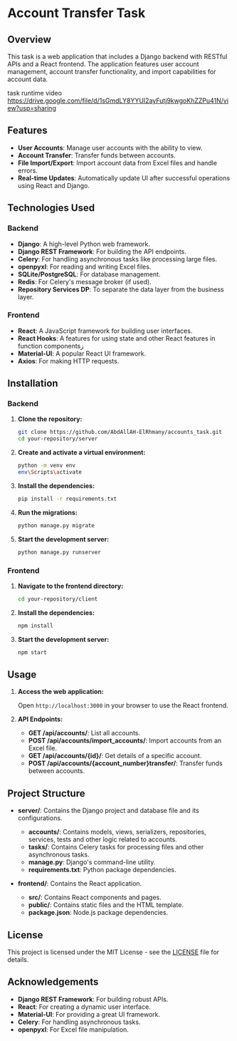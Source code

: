 # Account Transfer Task

## Overview

This task is a web application that includes a Django backend with RESTful APIs and a React frontend. The application features user account management, account transfer functionality, and import capabilities for account data.

task runtime video https://drive.google.com/file/d/1sGmdLY8YYUI2ayFutj9kwgoKhZZPu41N/view?usp=sharing

## Features

- **User Accounts**: Manage user accounts with the ability to view.
- **Account Transfer**: Transfer funds between accounts.
- **File Import/Export**: Import account data from Excel files and handle errors.
- **Real-time Updates**: Automatically update UI after successful operations using React and Django.

## Technologies Used

### Backend

- **Django**: A high-level Python web framework.
- **Django REST Framework**: For building the API endpoints.
- **Celery**: For handling asynchronous tasks like processing large files.
- **openpyxl**: For reading and writing Excel files.
- **SQLite/PostgreSQL**: For database management.
- **Redis**: For Celery's message broker (if used).
- **Repository Services DP**: To separate the data layer from the business layer.

### Frontend

- **React**: A JavaScript framework for building user interfaces.
- **React Hooks**: A features for using state and other React features in function componentsز
- **Material-UI**: A popular React UI framework.
- **Axios**: For making HTTP requests.

## Installation

### Backend

1. **Clone the repository:**

    ```bash
    git clone https://github.com/AbdAllAH-ElRhmany/accounts_task.git
    cd your-repository/server
    ```

2. **Create and activate a virtual environment:**

    ```bash
    python -m venv env
    env\Scripts\activate
    ```

3. **Install the dependencies:**

    ```bash
    pip install -r requirements.txt
    ```

4. **Run the migrations:**

    ```bash
    python manage.py migrate
    ```

5. **Start the development server:**

    ```bash
    python manage.py runserver
    ```

### Frontend

1. **Navigate to the frontend directory:**

    ```bash
    cd your-repository/client
    ```

2. **Install the dependencies:**

    ```bash
    npm install
    ```

3. **Start the development server:**

    ```bash
    npm start
    ```

## Usage

1. **Access the web application:**

    Open `http://localhost:3000` in your browser to use the React frontend.

2. **API Endpoints:**

    - **GET /api/accounts/**: List all accounts.
    - **POST /api/accounts/import_accounts/**: Import accounts from an Excel file.
    - **GET /api/accounts/{id}/**: Get details of a specific account.
    - **POST /api/accounts/{account_number}transfer/**: Transfer funds between accounts.

## Project Structure

- **server/**: Contains the Django project and database file and its configurations.
  - **accounts/**: Contains models, views, serializers, repositories, services, tests and other logic related to accounts.
  - **tasks/**: Contains Celery tasks for processing files and other asynchronous tasks.
  - **manage.py**: Django's command-line utility.
  - **requirements.txt**: Python package dependencies.

- **frontend/**: Contains the React application.
  - **src/**: Contains React components and pages.
  - **public/**: Contains static files and the HTML template.
  - **package.json**: Node.js package dependencies.


## License

This project is licensed under the MIT License - see the [LICENSE](LICENSE) file for details.

## Acknowledgements

- **Django REST Framework**: For building robust APIs.
- **React**: For creating a dynamic user interface.
- **Material-UI**: For providing a great UI framework.
- **Celery**: For handling asynchronous tasks.
- **openpyxl**: For Excel file manipulation.
